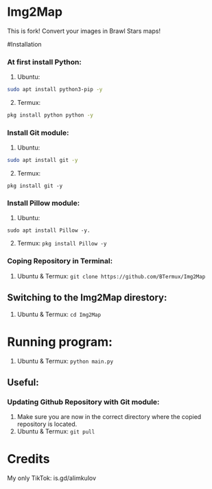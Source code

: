 # Img2Map
This is fork!
Convert your images in Brawl Stars maps!

#Installation
### At first install Python:
1. Ubuntu: 
```Bash
sudo apt install python3-pip -y
```
2. Termux: 
```Bash
pkg install python python -y
```

### Install Git module:
1. Ubuntu: 
```Bash
sudo apt install git -y
```
2. Termux: 
```
pkg install git -y
```

### Install Pillow module:
1. Ubuntu: 
```
sudo apt install Pillow -y.
```
2. Termux: 
```pkg install Pillow -y```

### Coping Repository in Terminal:
1. Ubuntu & Termux: 
```git clone https://github.com/BTermux/Img2Map```

## Switching to the Img2Map direstory:
1. Ubuntu & Termux: 
```cd Img2Map```

# Running program:
1. Ubuntu & Termux: 
```python main.py```

## Useful:

### Updating Github Repository with Git module:
 1. Make sure you are now in the correct directory where the copied repository is located.
 2. Ubuntu & Termux: 
```git pull```

# Credits
My only TikTok: is.gd/alimkulov